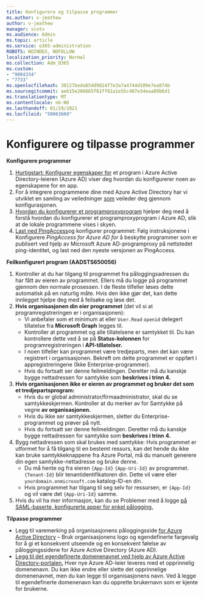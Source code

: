 ```yaml
---
title: Konfigurere og tilpasse programmer
ms.author: v-jmathew
author: v-jmathew
manager: scotv
ms.audience: Admin
ms.topic: article
ms.service: o365-administration
ROBOTS: NOINDEX, NOFOLLOW
localization_priority: Normal
ms.collection: Adm_O365
ms.custom:
- "9004334"
- "7733"
ms.openlocfilehash: 30127beda85dd9824f7e3a7a4744d109e7ea874b
ms.sourcegitcommit: aeb15e206865f61ff61a1e55c407e34eaa89b6d1
ms.translationtype: MT
ms.contentlocale: nb-NO
ms.lasthandoff: 01/29/2021
ms.locfileid: "50063660"
---
```

# <a name="configure-and-customize-applications"></a>Konfigurere og tilpasse programmer

**Konfigurere programmer**

1. [Hurtigstart: Konfigurer egenskaper for](https://docs.microsoft.com/azure/active-directory/manage-apps/add-application-portal-configure) et program i Azure Active Directory-leieren (Azure AD) viser deg hvordan du konfigurerer noen av egenskapene for en app.
2. For å integrere programmene dine med Azure Active Directory har vi utviklet en samling av veiledninger [som](https://docs.microsoft.com/azure/active-directory/saas-apps/tutorial-list) veileder deg gjennom konfigurasjonen.
3. [Hvordan du konfigurerer et programproxyprogram](https://docs.microsoft.com/azure/active-directory/manage-apps/application-proxy-config-how-to) hjelper deg med å forstå hvordan du konfigurerer et programproxyprogram i Azure AD, slik at de lokale programmene vises i skyen.
4. [Last ned PingAccess](https://docs.microsoft.com/azure/active-directory/manage-apps/application-proxy-ping-access-publishing-guide#download-pingaccess-and-configure-your-application)og konfigurer programmet: Følg instruksjonene i Konfigurere *PingAccess for Azure AD for* å beskytte programmer som er publisert ved hjelp av Microsoft Azure AD-programproxy på nettstedet ping-identitet, og last ned den nyeste versjonen av PingAccess.

**Feilkonfigurert program (AADSTS650056)**

1. Kontroller at du har tilgang til programmet fra påloggingsadressen du har fått av eieren av programmet. Ellers må du logge på programmet gjennom den normale prosessen. I de fleste tilfeller løses dette automatisk på en naturlig måte. Hvis den ikke gjør det, kan dette innlegget hjelpe deg med å feilsøke og løse det.
2. **Hvis organisasjonen din eier programmet** (det vil si at programregistreringen er i organisasjonen):
    - Vi anbefaler som et minimum at eller `User.Read` `openid` delegert tillatelse fra **Microsoft Graph** legges til.
    - Kontroller at programmet og alle tillatelsene er samtykket til. Du kan kontrollere dette ved å se på **Status-kolonnen** for programregistreringen i **API-tillatelser.**
    - I noen tilfeller kan programmet være tredjeparts, men det kan være registrert i organisasjonen. Bekreft om dette programmet er oppført i appregistreringene (Ikke Enterprise-programmer).
    - Hvis du fortsatt ser denne feilmeldingen. Deretter må du kanskje bygge nettadressen for samtykke som **beskrives i trinn 4.**
3. **Hvis organisasjonen ikke er eieren av programmet og bruker det som et tredjepartsprogram:**
    - Hvis du er global administrator/firmaadministrator, skal du se samtykkeskjermen. Kontroller at du merker av for Samtykke på vegne **av organisasjonen.**
    - Hvis du ikke ser samtykkeskjermen, sletter du Enterprise-programmet og prøver på nytt.
    - Hvis du fortsatt ser denne feilmeldingen. Deretter må du kanskje bygge nettadressen for samtykke som **beskrives i trinn 4.**
4. Bygg nettadressen som skal brukes med samtykke: Hvis programmet er utformet for å få tilgang til en bestemt ressurs, kan det hende du ikke kan bruke samtykkeknappene fra Azure Portal, må du manuelt generere din egen samtykke-nettadresse og bruke denne.
    - Du må hente og fra eieren `{App-Id}` `{App-Uri-Id}` av programmet. `{Tenant-Id}` blir tenantidentifikatoren din. Dette vil være eller `yourdomain.onmicrosoft.com` katalog-ID-en din.
    - Hvis programmet har tilgang til seg selv for ressursen, er `{App-Id}` og vil være det `{App-Uri-Id}` samme.
5. Hvis du vil ha mer informasjon, kan du se Problemer med å logge [på SAML-baserte, konfigurerte apper for enkel pålogging.](https://docs.microsoft.com/azure/active-directory/manage-apps/application-sign-in-problem-federated-sso-gallery#misconfigured-application)

**Tilpasse programmer**

- Legg til varemerking på organisasjonens påloggingsside [for Azure Active Directory](https://docs.microsoft.com/azure/active-directory/fundamentals/customize-branding) – Bruk organisasjonens logo og egendefinerte fargevalg for å gi et konsekvent utseende og en konsekvent følelse av påloggingssidene for Azure Active Directory (Azure AD).
- [Legg til det egendefinerte domenenavnet ved hjelp av Azure Active Directory-portalen.](https://docs.microsoft.com/azure/active-directory/fundamentals/add-custom-domain) Hver nye Azure AD-leier leveres med et opprinnelig domenenavn. Du kan ikke endre eller slette det opprinnelige domenenavnet, men du kan legge til organisasjonens navn. Ved å legge til egendefinerte domenenavn kan du opprette brukernavn som er kjente for brukerne.

